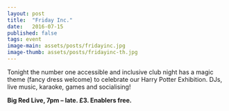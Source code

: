 ```yaml
---
layout: post
title:  "Friday Inc."
date:   2016-07-15
published: false
tags: event
image-main: assets/posts/fridayinc.jpg
image-thumb: assets/posts/fridayinc-th.jpg
---
```


Tonight the number one accessible and inclusive club night has a magic theme (fancy dress welcome) to celebrate our Harry Potter Exhibition. DJs, live music, karaoke, games and socialising!

**Big Red Live, 7pm – late. £3. Enablers free.**
